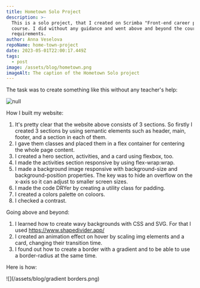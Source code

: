 ```yaml
---
title: Hometown Solo Project
description: >-
  This is a solo project, that I created on Scrimba "Front-end career path"
  course. I did without any guidance and went above and beyond the course's
  requirements.   
author: Anna Veselova
repoName: home-town-project
date: 2023-05-01T22:00:17.449Z
tags:
  - post
image: /assets/blog/hometown.png
imageAlt: The caption of the Hometown Solo project
---
```

The task was to create something like this without any teacher's help:

![null](/assets/blog/homeper.png)

How I built my website:

1. It's pretty clear that the website above consists of 3 sections.  So firstly I created 3 sections by using semantic elements such as header, main, footer, and a section in each of them. 
2. I gave them classes and placed them in a flex container for centering the whole page content.
3. I created a hero section, activities, and a card using flexbox, too. 
4. I made the activities section responsive by using flex-wrap:wrap. 
5. I made a background image responsive with background-size and background-position properties. The key was to hide an overflow on the x-axis so it can adjust to smaller screen sizes.
6. I made the code DRYer by creating a utility class for padding.
7. I created a colors palette on coloors.
8. I checked a contrast.

Going above and beyond: 

1. I learned how to create wavy backgrounds with CSS and SVG. For that I used <https://www.shapedivider.app/>
2. I created an animation effect on hover by scaling img elements and a card, changing their transition time.
3. I found out how to create a border with a gradient and to be able to use a border-radius at the same time. 

Here is how:

![](/assets/blog/gradient borders.png)
